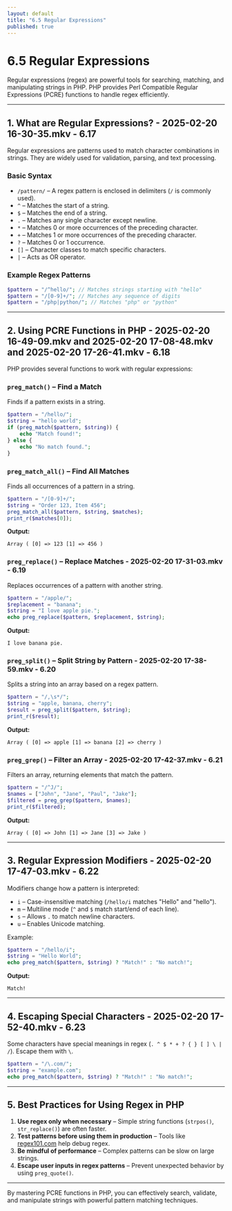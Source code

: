 ```yaml
---
layout: default
title: "6.5 Regular Expressions"
published: true
---
```


# 6.5 Regular Expressions

Regular expressions (regex) are powerful tools for searching, matching, and manipulating strings in PHP. PHP provides Perl Compatible Regular Expressions (PCRE) functions to handle regex efficiently.

---

## 1. **What are Regular Expressions?** - 2025-02-20 16-30-35.mkv - 6.17

Regular expressions are patterns used to match character combinations in strings. They are widely used for validation, parsing, and text processing.

### **Basic Syntax**

- `/pattern/` – A regex pattern is enclosed in delimiters (`/` is commonly used).
- `^` – Matches the start of a string.
- `$` – Matches the end of a string.
- `.` – Matches any single character except newline.
- `*` – Matches 0 or more occurrences of the preceding character.
- `+` – Matches 1 or more occurrences of the preceding character.
- `?` – Matches 0 or 1 occurrence.
- `[]` – Character classes to match specific characters.
- `|` – Acts as OR operator.

### **Example Regex Patterns**

```php
$pattern = "/^hello/"; // Matches strings starting with "hello"
$pattern = "/[0-9]+/"; // Matches any sequence of digits
$pattern = "/php|python/"; // Matches "php" or "python"
```

---

## 2. **Using PCRE Functions in PHP** - 2025-02-20 16-49-09.mkv and 2025-02-20 17-08-48.mkv and 2025-02-20 17-26-41.mkv - 6.18

PHP provides several functions to work with regular expressions:

### **`preg_match()` – Find a Match**

Finds if a pattern exists in a string.

```php
$pattern = "/hello/";
$string = "hello world";
if (preg_match($pattern, $string)) {
    echo "Match found!";
} else {
    echo "No match found.";
}
```

### **`preg_match_all()` – Find All Matches**

Finds all occurrences of a pattern in a string.

```php
$pattern = "/[0-9]+/";
$string = "Order 123, Item 456";
preg_match_all($pattern, $string, $matches);
print_r($matches[0]);
```

**Output:**

```
Array ( [0] => 123 [1] => 456 )
```

### **`preg_replace()` – Replace Matches** - 2025-02-20 17-31-03.mkv - 6.19

Replaces occurrences of a pattern with another string.

```php
$pattern = "/apple/";
$replacement = "banana";
$string = "I love apple pie.";
echo preg_replace($pattern, $replacement, $string);
```

**Output:**

```
I love banana pie.
```

### **`preg_split()` – Split String by Pattern** - 2025-02-20 17-38-59.mkv - 6.20

Splits a string into an array based on a regex pattern.

```php
$pattern = "/,\s*/";
$string = "apple, banana, cherry";
$result = preg_split($pattern, $string);
print_r($result);
```

**Output:**

```
Array ( [0] => apple [1] => banana [2] => cherry )
```

### **`preg_grep()` – Filter an Array** - 2025-02-20 17-42-37.mkv - 6.21

Filters an array, returning elements that match the pattern.

```php
$pattern = "/^J/";
$names = ["John", "Jane", "Paul", "Jake"];
$filtered = preg_grep($pattern, $names);
print_r($filtered);
```

**Output:**

```
Array ( [0] => John [1] => Jane [3] => Jake )
```

---

## 3. **Regular Expression Modifiers** - 2025-02-20 17-47-03.mkv - 6.22

Modifiers change how a pattern is interpreted:

- `i` – Case-insensitive matching (`/hello/i` matches "Hello" and "hello").
- `m` – Multiline mode (`^` and `$` match start/end of each line).
- `s` – Allows `.` to match newline characters.
- `u` – Enables Unicode matching.

Example:

```php
$pattern = "/hello/i";
$string = "Hello World";
echo preg_match($pattern, $string) ? "Match!" : "No match!";
```

**Output:**

```
Match!
```

---

## 4. **Escaping Special Characters** - 2025-02-20 17-52-40.mkv - 6.23

Some characters have special meanings in regex (`. ^ $ * + ? { } [ ] \ | /`). Escape them with `\`.

```php
$pattern = "/\.com/";
$string = "example.com";
echo preg_match($pattern, $string) ? "Match!" : "No match!";
```

---

## 5. **Best Practices for Using Regex in PHP**

1. **Use regex only when necessary** – Simple string functions (`strpos()`, `str_replace()`) are often faster.
2. **Test patterns before using them in production** – Tools like [regex101.com](https://regex101.com/) help debug regex.
3. **Be mindful of performance** – Complex patterns can be slow on large strings.
4. **Escape user inputs in regex patterns** – Prevent unexpected behavior by using `preg_quote()`.

---

By mastering PCRE functions in PHP, you can effectively search, validate, and manipulate strings with powerful pattern matching techniques.
